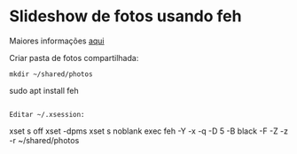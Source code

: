 # Slideshow de fotos usando feh

Maiores informações [aqui](https://www.instructables.com/Easy-Raspberry-Pi-Based-ScreensaverSlideshow-for-E/)

Criar pasta de fotos compartilhada:
```
mkdir ~/shared/photos
```
sudo apt install feh
```

Editar ~/.xsession:
```
xset s off
xset -dpms
xset s noblank
exec feh -Y -x -q -D 5 -B black -F -Z -z -r ~/shared/photos
```
